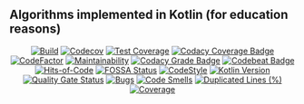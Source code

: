 ## Algorithms implemented in Kotlin (for education reasons)

<p align="center">
  <a href="https://github.com/ashtanko/kotlab/actions/workflows/build.yml"><img alt="Build" src="https://github.com/ashtanko/kotlab/actions/workflows/build.yml/badge.svg?branch=main"/></a>
  <a href="https://codecov.io/gh/ashtanko/kotlab"><img alt="Codecov" src="https://codecov.io/gh/ashtanko/kotlab/branch/main/graph/badge.svg?token=JEU9EIJMHA"/></a>
  <a href="https://qlty.sh/gh/ashtanko/projects/kotlab"><img alt="Test Coverage" src="https://qlty.sh/gh/ashtanko/projects/kotlab/coverage.svg"/></a>
  <a href="https://app.codacy.com/gh/ashtanko/kotlab/dashboard?utm_source=gh&utm_medium=referral&utm_content=&utm_campaign=Badge_coverage"><img alt="Codacy Coverage Badge" src="https://app.codacy.com/project/badge/Coverage/74cad08184b34038bb5c64c317384367"/></a>
  <a href="https://www.codefactor.io/repository/github/ashtanko/kotlin-lab"><img alt="CodeFactor" src="https://www.codefactor.io/repository/github/ashtanko/kotlin-lab/badge"/></a>
  <a href="https://qlty.sh/gh/ashtanko/projects/kotlab"><img alt="Maintainability" src="https://qlty.sh/gh/ashtanko/projects/kotlab/maintainability.svg"/></a>
  <a href="https://app.codacy.com/gh/ashtanko/kotlab/dashboard?utm_source=gh&utm_medium=referral&utm_content=&utm_campaign=Badge_grade"><img alt="Codacy Grade Badge" src="https://app.codacy.com/project/badge/Grade/74cad08184b34038bb5c64c317384367"/></a>
  <a href="https://codebeat.co/projects/github-com-ashtanko-kotlab-main"><img alt="Codebeat Badge" src="https://codebeat.co/badges/b5a26fee-b6d2-46f2-b121-c3d98cb13c9f"/></a>
  <a href="https://hitsofcode.com/github/ashtanko/kotlab/view?branch=main"><img alt="Hits-of-Code" src="https://hitsofcode.com/github/ashtanko/kotlab?branch=main"/></a>
  <a href="https://app.fossa.com/projects/git%2Bgithub.com%2Fashtanko%2Falgorithms-in-depth?ref=badge_shield&issueType=license"><img alt="FOSSA Status" src="https://app.fossa.com/api/projects/git%2Bgithub.com%2Fashtanko%2Falgorithms-in-depth.svg?type=shield&issueType=license"/></a>
  <a href="https://ktlint.github.io/"><img alt="CodeStyle" src="https://img.shields.io/badge/code%20style-%E2%9D%A4-FF4081.svg"/></a>
  <a href="https://kotlinlang.org/"><img alt="Kotlin Version" src="https://img.shields.io/badge/kotlin-2.2.10-blue.svg"/></a>
  <a href="https://sonarcloud.io/summary/new_code?id=ashtanko_kotlab"><img alt="Quality Gate Status" src="https://sonarcloud.io/api/project_badges/measure?project=ashtanko_kotlab&metric=alert_status"/></a>
  <a href="https://sonarcloud.io/summary/new_code?id=ashtanko_kotlab"><img alt="Bugs" src="https://sonarcloud.io/api/project_badges/measure?project=ashtanko_kotlab&metric=bugs"/></a>
  <a href="https://sonarcloud.io/summary/new_code?id=ashtanko_kotlab"><img alt="Code Smells" src="https://sonarcloud.io/api/project_badges/measure?project=ashtanko_kotlab&metric=code_smells"/></a>
  <a href="https://sonarcloud.io/summary/new_code?id=ashtanko_kotlab"><img alt="Duplicated Lines (%)" src="https://sonarcloud.io/api/project_badges/measure?project=ashtanko_kotlab&metric=duplicated_lines_density"/></a>
  <a href="https://sonarcloud.io/summary/new_code?id=ashtanko_kotlab"><img alt="Coverage" src="https://sonarcloud.io/api/project_badges/measure?project=ashtanko_kotlab&metric=coverage"/></a>
</p>
